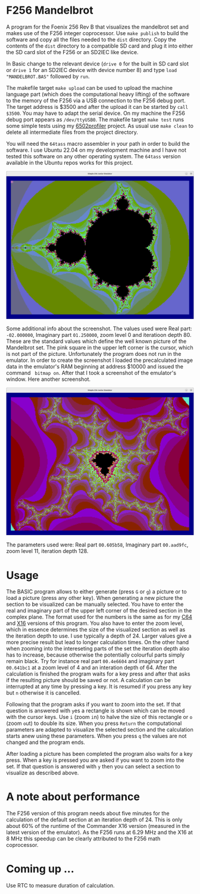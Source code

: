 # F256 Mandelbrot
A program for the Foenix 256 Rev B that visualizes the mandelbrot set and makes use of the F256 integer coprocessor. 
Use `make publish` to build the software and copy all the files needed to the `dist` directory. Copy the contents of 
the `dist` directory to a compatible SD card and plug it into either the SD card slot of the F256 or an SD2IEC like 
device. 

In Basic change to the relevant device (`drive 0` for the built in SD card slot or `drive 1` for an SD2IEC device with 
device number 8) and type `load "MANDELBROT.BAS"` followed by `run`.

The makefile target `make upload` can be used to upload the machine language part (which does the computational heavy lifting)
of the software to the memory of the F256 via a USB connection to the F256 debug port. The target address is $3500 and after the upload 
it can be started by `call $3500`. You may have to adapt the serial device. On my machine the F256 debug port appears as `/dev/ttyUSB0`. 
The makefile target `make test` runs some simple tests using my [6502profiler](https://github.com/rmsk2/6502profiler) project. As usual 
use  `make clean` to delete all intermediate files from the project directory. 

You will need the `64tass` macro assembler in your path in order to build the software. I use Ubuntu 22.04 on my development
machine and I have not tested this software on any other operating system. The `64tass` version available in the Ubuntu repos
works for this project.

![](/mandelbrot.png?raw=true "Example picture at iteration depth 80")

Some additional info about the screenshot. The values used were Real part: `-02.000000`, Imaginary part `01.250000`, zoom level 0 and
iteratioon depth 80. These are the standard values which define the well known picture of the Mandelbrot set. The pink square in the
upper left corner is the cursor, which is not part of the picture. Unfortunately the program does not run in the emulator. In order to
create the screenshot I loaded the precalculated image data in the emulator's RAM beginning at address $10000 and issued the command `
bitmap on`. After that I took a screenshot of the emulator's window. Here another screenshot. 

![](/thunderstorm.png?raw=true "Example picture at iteration depth 128")

The parameters used were: Real part `00.605b58`, Imaginary part `00.aad9fc`, zoom level 11, iteration depth 128.

# Usage

The BASIC program allows to either generate (press `G` or `g`) a picture or to load a picture (press any other key). When generating a 
new picture the section to be visualized can be manually selected. You have to enter the real and imaginary part of the upper left corner of the 
desired section in the complex plane. The format used for the numbers is the same as for my [C64](https://github.com/rmsk2/c64_mandelbrot)
and  [X16](https://github.com/rmsk2/X16_mandelbrot) versions of this program. You also have to enter the zoom level, which in essence
determines the size of the visualized section as well as the iteration depth to use. I use typically a depth of 24. Larger values give 
a more precise result but lead to longer calculation times. On the other hand when zooming into the intereseting parts of the set the 
iteration depth also has to increase, because otherwise the potentially colourful parts simply remain black. Try for instance real part 
`00.4e6604` and imaginary part `00.641bc1` at a zoom level of 4 and an interation depth of 64. After the calculation is finished the program 
waits for a key press and after that asks if the resulting picture should be saved or not. A calculation can be interrupted at any time
by pressing a key. It is resumed if you press any key but `n` otherwise it is cancelled.
 
Following that the program asks if you want to zoom into the set. If that question is answered with `y`es a rectangle is shown which can be moved
with the cursor keys. Use `i` (zoom `i`n) to halve the size of this rectangle or `o` (zoom `o`ut) to double its size. When you press `Return` 
the computational parameters are adapted to visualize the selected section and the calculation starts anew using these parameters. When you 
press `q` the values are not changed and the program ends.

After loading a picture has been completed the program also waits for a key press. When a key is pressed you are asked if you want 
to zoom into the set. If that question is answered with `y` then you can select a section to visualize as described above.

# A note about performance

The F256 version of this program needs about five minutes for the calculation of the default section at an iteration depth of 24. 
This is only about 60% of the runtime of the Commander X16 version (measured in the latest version of the emulator). As the F256 runs 
at 6.29 MHz and the X16 at 8 MHz this speedup can be clearly attributed to the F256 math coprocessor.

# Coming up ...

Use RTC to measure duration of calculation.
